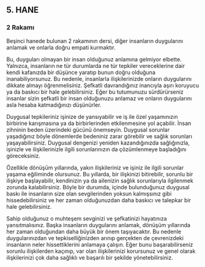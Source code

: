## 5. HANE 
### 2 Rakamı

Beşinci hanede bulunan 2 rakamının dersi, diğer insanların duygularını anlamak ve onlarla doğru empati kurmaktır.

Bu, duyguları olmayan bir insan olduğunuz anlamına gelmiyor elbette. Yalnızca, insanların ne tür durumlarda ne tür tepkiler vereceklerine dair kendi kafanızda bir düşünce yaratıp bunun doğru olduğuna inanabiliyorsunuz. Bu nedenle, insanlarla ilişkilerinizde onların duygularını dikkate almayı öğrenmelisiniz. Şefkatli davrandığınız inancıyla aşırı koruyucu ya da baskıcı bir hale gelebilirsiniz. Eğer bu tutumunuzu sürdürürseniz insanlar sizin şefkatli bir insan olduğunuzu anlamaz ve onların duygularını asla hesaba katmadığınızı düşünürler. 

Duygusal tepkileriniz işinize de yansıyabilir ve iş ile özel yaşamınızın birbirine karışmasına ya da birbirlerinden etkilenmesine yol açabilir. İnsan zihninin beden üzerindeki gücünü önemseyin. Duygusal sorunlar yaşadığınız böyle dönemlerde bedeniniz zarar görebilir ve sağlık sorunları yaşayabilirsiniz. Duygusal dengenizi yeniden kazandığınızda sağlığınızla, işinizle ve ilişkilerinizle ilgili sorunlarınızın da çözümlenmeye başladığını göreceksiniz.

Özellikle dönüşüm yıllarında, yakın ilişkileriniz ve işiniz ile ilgili sorunlar yaşama eğiliminde olursunuz. Bu yıllarda, bir ilişkinizi bitirebilir, sorunlu bir ilişkiye başlayabilir, kendinizin ya da ailenizin sağlık sorunlarıyla ilgilenmek zorunda kalabilirsiniz. Böyle bir durumda, içinde bulunduğunuz duygusal baskı ile insanların size olan sevgilerinden yoksun kalmışsınız gibi hissedebilirsiniz ve her zaman olduğunuzdan daha baskıcı ve talepkar bir hale gelebilirsiniz.

Sahip olduğunuz o muhteşem sevginizi ve şefkatinizi hayatınıza yansıtmalısınız. Başka insanların duygularını anlamak, dönüşüm yıllarında her zaman olduğundan daha büyük bir önem taşıyacaktır. Bu nedenle duygularınızdan ve tepkiselliğinizden arınıp gerçekten de çevrenizdeki insanların neler hissettiklerini anlamaya çalışın. Eğer bunu başarabilirseniz sorunlu ilişkilerden kaçınıp, var olan ilişkilerinizi korursunuz ve genel olarak ilişkilerinizi çok daha sağlıklı ve başarılı bir şekilde yönetebilirsiniz. 
